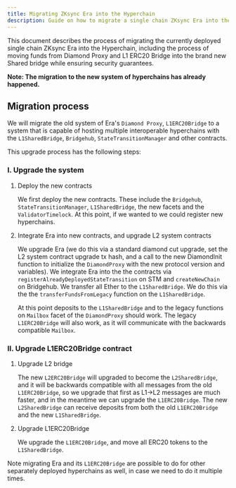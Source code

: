 ```yaml
---
title: Migrating ZKsync Era into the Hyperchain
description: Guide on how to migrate a single chain ZKsync Era into the Hyperchain
---
```


This document describes the process of migrating the currently deployed single chain ZKsync Era into the Hyperchain,
including the process of moving funds from Diamond Proxy and L1 ERC20 Bridge into the brand new Shared bridge while ensuring security guarantees.

**Note: The migration to the new system of hyperchains has already happened.**

## Migration process

We will migrate the old system of Era's `Diamond Proxy`, `L1ERC20Bridge`
to a system that is capable of hosting multiple interoperable hyperchains with the
`L1SharedBridge`, `Bridgehub`, `StateTransitionManager` and other contracts.

This upgrade process has the following steps:

### I. Upgrade the system

1. Deploy the new contracts

    We first deploy the new contracts.
    These include the `Bridgehub`, `StateTransitionManager`, `L1SharedBridge`, the new facets and the `ValidatorTimelock`.
    At this point, if we wanted to we could register new hyperchains.

2. Integrate Era into new contracts, and upgrade L2 system contracts

    We upgrade Era (we do this via a standard diamond cut upgrade, set the L2 system contract upgrade tx hash,
    and a call to the new DiamondInit function to initialize the `DiamondProxy` with the new protocol version and variables).
    We integrate Era into the the contracts via `registerAlreadyDeployedStateTransition` on STM and `createNewChain` on Bridgehub.
    We transfer all Ether to the `L1SharedBridge`. We do this via the the `transferFundsFromLegacy` function on the `L1SharedBridge`.

    At this point deposits to the `L1SharedBridge` and to the legacy functions on `Mailbox` facet of the `DiamondProxy` should work.
    The legacy `L1ERC20Bridge` will also work, as it will communicate with the backwards compatible `Mailbox`.

### II. Upgrade L1ERC20Bridge contract

1. Upgrade L2 bridge

    The new `L2ERC20Bridge` will upgraded to become the `L2SharedBridge`,
    and it will be backwards compatible with all messages from the old `L1ERC20Bridge`,
    so we upgrade that first as L1->L2 messages are much faster, and in the meantime we can upgrade the `L1ERC20Bridge`.
    The new `L2SharedBridge` can receive deposits from both the old `L1ERC20Bridge` and the new `L1SharedBridge`.

2. Upgrade L1ERC20Bridge

    We upgrade the `L1ERC20Bridge`, and move all ERC20 tokens to the `L1SharedBridge`.

Note migrating Era and its `L1ERC20Bridge` are possible to do for other separately deployed hyperchains as well, in case we need to do it multiple times.
